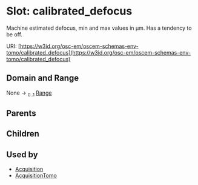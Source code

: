 
# Slot: calibrated_defocus

Machine estimated defocus, min and max values in µm. Has a tendency to be off.

URI: [https://w3id.org/osc-em/oscem-schemas-env-tomo/calibrated_defocus](https://w3id.org/osc-em/oscem-schemas-env-tomo/calibrated_defocus)


## Domain and Range

None &#8594;  <sub>0..1</sub> [Range](Range.md)

## Parents


## Children


## Used by

 * [Acquisition](Acquisition.md)
 * [AcquisitionTomo](AcquisitionTomo.md)
